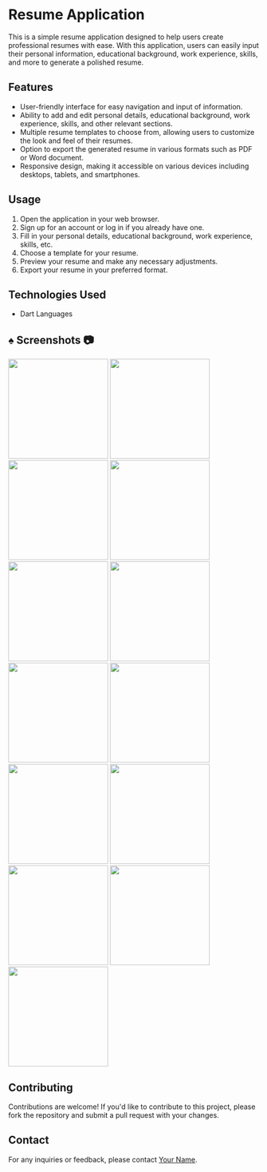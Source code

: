 # Resume Application

This is a simple resume application designed to help users create professional resumes with ease. With this application, users can easily input their personal information, educational background, work experience, skills, and more to generate a polished resume.

## Features

- User-friendly interface for easy navigation and input of information.
- Ability to add and edit personal details, educational background, work experience, skills, and other relevant sections.
- Multiple resume templates to choose from, allowing users to customize the look and feel of their resumes.
- Option to export the generated resume in various formats such as PDF or Word document.
- Responsive design, making it accessible on various devices including desktops, tablets, and smartphones.

## Usage

1. Open the application in your web browser.
2. Sign up for an account or log in if you already have one.
3. Fill in your personal details, educational background, work experience, skills, etc.
4. Choose a template for your resume.
5. Preview your resume and make any necessary adjustments.
6. Export your resume in your preferred format.

## Technologies Used

- Dart Languages

## :spades: Screenshots :camera:

<img src = "https://github.com/parth7192/create_resume/assets/142138451/106d7dd5-4a84-4225-b69e-41557b373e5e" width = "200">

<img src = "https://github.com/parth7192/create_resume/assets/142138451/1fb95443-21d4-4a65-a605-b643487043d8" width = "200">

<img src = "https://github.com/parth7192/create_resume/assets/142138451/6c65d024-a24c-4252-acdf-d953c7afa1ed" width = "200">

<img src = "https://github.com/parth7192/create_resume/assets/142138451/486ae8d3-91bc-4139-a239-ee3a4e6c811c" width = "200">

<img src = "https://github.com/parth7192/create_resume/assets/142138451/4518b3c4-195f-4125-bddb-dabaad7cafdf" width = "200">

<img src = "https://github.com/parth7192/create_resume/assets/142138451/4ccb3acc-742f-49d1-a44e-d88ea35fb38f" width = "200">

<img src = "https://github.com/parth7192/create_resume/assets/142138451/e2515362-a522-4991-83e1-4a83d0c5bd1a" width = "200">

<img src = "https://github.com/parth7192/create_resume/assets/142138451/a8123f1f-f77b-4fdd-b7a9-79b40fe9152a" width = "200">

<img src = "https://github.com/parth7192/create_resume/assets/142138451/4f997300-e59b-4ef7-8e1e-d09860a14ad4" width = "200">

<img src = "https://github.com/parth7192/create_resume/assets/142138451/4bd19945-6f17-417d-a22d-1fb4d354ff36" width = "200">

<img src = "https://github.com/parth7192/create_resume/assets/142138451/daf879b7-d182-4b22-8134-a9a96a339125" width = "200">

<img src = "https://github.com/parth7192/create_resume/assets/142138451/c7666dca-482d-496b-b181-11c276af9607" width = "200">

<img src = "https://github.com/parth7192/create_resume/assets/142138451/0223bc71-1d02-4b09-9b97-53802a1d96c6" width = "200">


## Contributing

Contributions are welcome! If you'd like to contribute to this project, please fork the repository and submit a pull request with your changes.

## Contact

For any inquiries or feedback, please contact [Your Name](mailto:parthvora1860@gmail.com).
